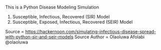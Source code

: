 This is a Python Disease Modeling Simulation
1. Susceptible, Infectious, Recovered (SIR) Model
2. Susceptible, Exposed, Infectious, Recovered (SEIR) Model

Source = https://hackernoon.com/simulating-infectious-disease-spread-with-python-sir-and-seir-models
Source Author = Olaoluwa Afolabi @olaoluwa

